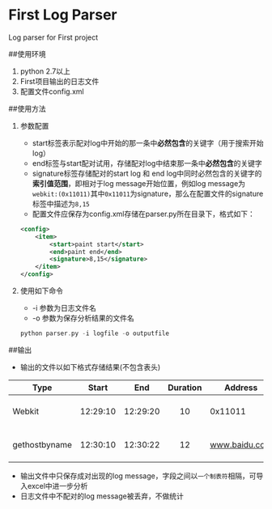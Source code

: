 # First Log Parser
Log parser for First project

##使用环境
1. python 2.7以上
2. First项目输出的日志文件
3. 配置文件config.xml

##使用方法
1. 参数配置  
	* start标签表示配对log中开始的那一条中**必然包含**的关键字（用于搜索开始log）
	* end标签与start配对试用，存储配对log中结束那一条中**必然包含**的关键字
	* signature标签存储配对的start log 和 end log中同时必然包含的关键字的**索引值范围**，即相对于log message开始位置，例如log message为`webkit:(0x11011)`其中`0x11011`为signature，那么在配置文件的signature标签中描述为`8,15`
	* 配置文件应保存为config.xml存储在parser.py所在目录下，格式如下：

	```xml
	<config>
		<item>
			<start>paint start</start>
			<end>paint end</end>
			<signature>8,15</signature>
		</item>
	</config>	
	```
2. 使用如下命令  
	* 	-i 参数为日志文件名
	* 	-o 参数为保存分析结果的文件名

	```c
	python parser.py -i logfile -o outputfile
	```  
	
##输出
* 输出的文件以如下格式存储结果(不包含表头)

|Type|Start|End|Duration|Address|StartMsg|EndMsg|
|----|-----|------|:--------:|-------|-----|------|
|Webkit|12:29:10|12:29:20|10|0x11011|Webkit:(0x11011)paint start|Webkit:(0x11011)paint end|
|gethostbyname|12:30:10|12:30:22|12|www.baidu.com|gethostbyname:(www.baidu.com) start|gethostbyname:(www.baidu.com) end|

* 输出文件中只保存成对出现的log message，字段之间以`一个制表符`相隔，可导入excel中进一步分析
* 日志文件中不配对的log message被丢弃，不做统计


